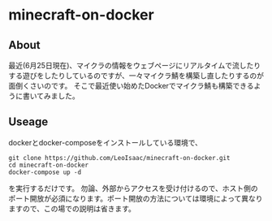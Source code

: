 # minecraft-on-docker
## About
最近(6月25日現在)、マイクラの情報をウェブページにリアルタイムで流したりする遊びをしたりしているのですが、一々マイクラ鯖を構築し直したりするのが面倒くさいのです。
そこで最近使い始めたDockerでマイクラ鯖も構築できるように書いてみました。

## Useage
dockerとdocker-composeをインストールしている環境で、
```
git clone https://github.com/LeoIsaac/minecraft-on-docker.git
cd minecraft-on-docker
docker-compose up -d
```
を実行するだけです。
勿論、外部からアクセスを受け付けるので、ホスト側のポート開放が必須になります。ポート開放の方法については環境によって異なりますので、この場での説明は省きます。
